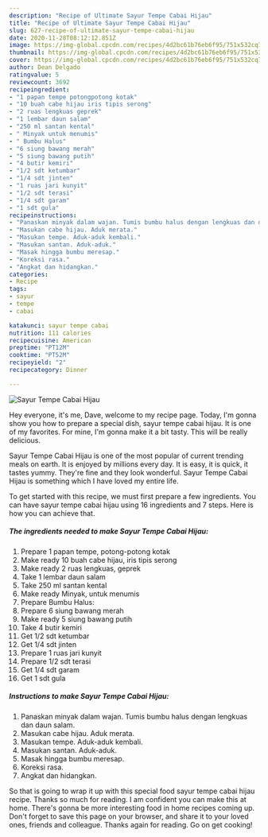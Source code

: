 ```yaml
---
description: "Recipe of Ultimate Sayur Tempe Cabai Hijau"
title: "Recipe of Ultimate Sayur Tempe Cabai Hijau"
slug: 627-recipe-of-ultimate-sayur-tempe-cabai-hijau
date: 2020-11-28T08:12:12.851Z
image: https://img-global.cpcdn.com/recipes/4d2bc61b76eb6f95/751x532cq70/sayur-tempe-cabai-hijau-foto-resep-utama.jpg
thumbnail: https://img-global.cpcdn.com/recipes/4d2bc61b76eb6f95/751x532cq70/sayur-tempe-cabai-hijau-foto-resep-utama.jpg
cover: https://img-global.cpcdn.com/recipes/4d2bc61b76eb6f95/751x532cq70/sayur-tempe-cabai-hijau-foto-resep-utama.jpg
author: Dean Delgado
ratingvalue: 5
reviewcount: 3692
recipeingredient:
- "1 papan tempe potongpotong kotak"
- "10 buah cabe hijau iris tipis serong"
- "2 ruas lengkuas geprek"
- "1 lembar daun salam"
- "250 ml santan kental"
- " Minyak untuk menumis"
- " Bumbu Halus"
- "6 siung bawang merah"
- "5 siung bawang putih"
- "4 butir kemiri"
- "1/2 sdt ketumbar"
- "1/4 sdt jinten"
- "1 ruas jari kunyit"
- "1/2 sdt terasi"
- "1/4 sdt garam"
- "1 sdt gula"
recipeinstructions:
- "Panaskan minyak dalam wajan. Tumis bumbu halus dengan lengkuas dan daun salam."
- "Masukan cabe hijau. Aduk merata."
- "Masukan tempe. Aduk-aduk kembali."
- "Masukan santan. Aduk-aduk."
- "Masak hingga bumbu meresap."
- "Koreksi rasa."
- "Angkat dan hidangkan."
categories:
- Recipe
tags:
- sayur
- tempe
- cabai

katakunci: sayur tempe cabai 
nutrition: 111 calories
recipecuisine: American
preptime: "PT12M"
cooktime: "PT52M"
recipeyield: "2"
recipecategory: Dinner

---
```



![Sayur Tempe Cabai Hijau](https://img-global.cpcdn.com/recipes/4d2bc61b76eb6f95/751x532cq70/sayur-tempe-cabai-hijau-foto-resep-utama.jpg)

Hey everyone, it's me, Dave, welcome to my recipe page. Today, I'm gonna show you how to prepare a special dish, sayur tempe cabai hijau. It is one of my favorites. For mine, I'm gonna make it a bit tasty. This will be really delicious.

Sayur Tempe Cabai Hijau is one of the most popular of current trending meals on earth. It is enjoyed by millions every day. It is easy, it is quick, it tastes yummy. They're fine and they look wonderful. Sayur Tempe Cabai Hijau is something which I have loved my entire life.




To get started with this recipe, we must first prepare a few ingredients. You can have sayur tempe cabai hijau using 16 ingredients and 7 steps. Here is how you can achieve that.

<!--inarticleads1-->

##### The ingredients needed to make Sayur Tempe Cabai Hijau:

1. Prepare 1 papan tempe, potong-potong kotak
1. Make ready 10 buah cabe hijau, iris tipis serong
1. Make ready 2 ruas lengkuas, geprek
1. Take 1 lembar daun salam
1. Take 250 ml santan kental
1. Make ready  Minyak, untuk menumis
1. Prepare  Bumbu Halus:
1. Prepare 6 siung bawang merah
1. Make ready 5 siung bawang putih
1. Take 4 butir kemiri
1. Get 1/2 sdt ketumbar
1. Get 1/4 sdt jinten
1. Prepare 1 ruas jari kunyit
1. Prepare 1/2 sdt terasi
1. Get 1/4 sdt garam
1. Get 1 sdt gula




<!--inarticleads2-->

##### Instructions to make Sayur Tempe Cabai Hijau:

1. Panaskan minyak dalam wajan. Tumis bumbu halus dengan lengkuas dan daun salam.
1. Masukan cabe hijau. Aduk merata.
1. Masukan tempe. Aduk-aduk kembali.
1. Masukan santan. Aduk-aduk.
1. Masak hingga bumbu meresap.
1. Koreksi rasa.
1. Angkat dan hidangkan.




So that is going to wrap it up with this special food sayur tempe cabai hijau recipe. Thanks so much for reading. I am confident you can make this at home. There's gonna be more interesting food in home recipes coming up. Don't forget to save this page on your browser, and share it to your loved ones, friends and colleague. Thanks again for reading. Go on get cooking!
